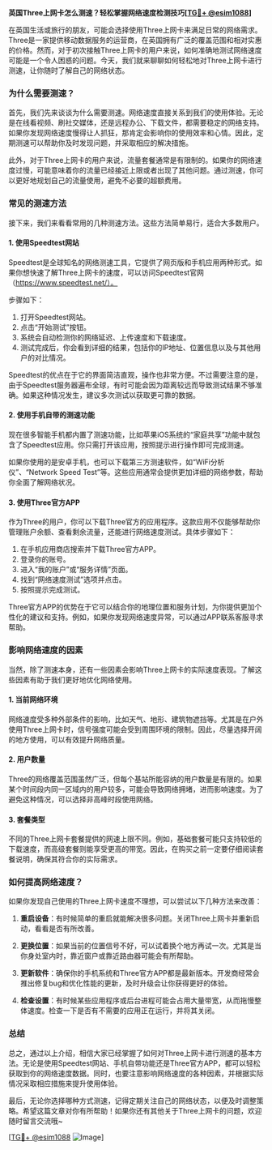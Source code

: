 **英国Three上网卡怎么测速？轻松掌握网络速度检测技巧[[TG💪+ @esim1088](https://t.me/s/esim1088)]**

在英国生活或旅行的朋友，可能会选择使用Three上网卡来满足日常的网络需求。Three是一家提供移动数据服务的运营商，在英国拥有广泛的覆盖范围和相对实惠的价格。然而，对于初次接触Three上网卡的用户来说，如何准确地测试网络速度可能是一个令人困惑的问题。今天，我们就来聊聊如何轻松地对Three上网卡进行测速，让你随时了解自己的网络状态。

### 为什么需要测速？

首先，我们先来谈谈为什么需要测速。网络速度直接关系到我们的使用体验。无论是在线看视频、刷社交媒体，还是远程办公、下载文件，都需要稳定的网络支持。如果你发现网络速度慢得让人抓狂，那肯定会影响你的使用效率和心情。因此，定期测速可以帮助你及时发现问题，并采取相应的解决措施。

此外，对于Three上网卡的用户来说，流量套餐通常是有限制的。如果你的网络速度过慢，可能意味着你的流量已经接近上限或者出现了其他问题。通过测速，你可以更好地规划自己的流量使用，避免不必要的超额费用。

### 常见的测速方法

接下来，我们来看看常用的几种测速方法。这些方法简单易行，适合大多数用户。

#### 1. 使用Speedtest网站

Speedtest是全球知名的网络测速工具，它提供了网页版和手机应用两种形式。如果你想快速了解Three上网卡的速度，可以访问Speedtest官网（https://www.speedtest.net/）。

步骤如下：
1. 打开Speedtest网站。
2. 点击“开始测试”按钮。
3. 系统会自动检测你的网络延迟、上传速度和下载速度。
4. 测试完成后，你会看到详细的结果，包括你的IP地址、位置信息以及与其他用户的对比情况。

Speedtest的优点在于它的界面简洁直观，操作也非常方便。不过需要注意的是，由于Speedtest服务器遍布全球，有时可能会因为距离较远而导致测试结果不够准确。如果这种情况发生，建议多次测试以获取更可靠的数据。

#### 2. 使用手机自带的测速功能

现在很多智能手机都内置了测速功能，比如苹果iOS系统的“家庭共享”功能中就包含了Speedtest应用。你只需打开该应用，按照提示进行操作即可完成测速。

如果你使用的是安卓手机，也可以下载第三方测速软件，如“WiFi分析仪”、“Network Speed Test”等。这些应用通常会提供更加详细的网络参数，帮助你全面了解网络状况。

#### 3. 使用Three官方APP

作为Three的用户，你可以下载Three官方的应用程序。这款应用不仅能够帮助你管理账户余额、查看剩余流量，还能进行网络速度测试。具体步骤如下：

1. 在手机应用商店搜索并下载Three官方APP。
2. 登录你的账号。
3. 进入“我的账户”或“服务详情”页面。
4. 找到“网络速度测试”选项并点击。
5. 按照提示完成测试。

Three官方APP的优势在于它可以结合你的地理位置和服务计划，为你提供更加个性化的建议和支持。例如，如果你发现网络速度异常，可以通过APP联系客服寻求帮助。

### 影响网络速度的因素

当然，除了测速本身，还有一些因素会影响Three上网卡的实际速度表现。了解这些因素有助于我们更好地优化网络使用。

#### 1. 当前网络环境

网络速度受多种外部条件的影响，比如天气、地形、建筑物遮挡等。尤其是在户外使用Three上网卡时，信号强度可能会受到周围环境的限制。因此，尽量选择开阔的地方使用，可以有效提升网络质量。

#### 2. 用户数量

Three的网络覆盖范围虽然广泛，但每个基站所能容纳的用户数量是有限的。如果某个时间段内同一区域内的用户较多，可能会导致网络拥堵，进而影响速度。为了避免这种情况，可以选择非高峰时段使用网络。

#### 3. 套餐类型

不同的Three上网卡套餐提供的网速上限不同。例如，基础套餐可能只支持较低的下载速度，而高级套餐则能享受更高的带宽。因此，在购买之前一定要仔细阅读套餐说明，确保其符合你的实际需求。

### 如何提高网络速度？

如果你发现自己使用的Three上网卡速度不理想，可以尝试以下几种方法来改善：

1. **重启设备**：有时候简单的重启就能解决很多问题。关闭Three上网卡并重新启动，看看是否有所改善。
   
2. **更换位置**：如果当前的位置信号不好，可以试着换个地方再试一次。尤其是当你身处室内时，靠近窗户或靠近路由器可能会有所帮助。

3. **更新软件**：确保你的手机系统和Three官方APP都是最新版本。开发商经常会推出修复bug和优化性能的更新，及时升级会让你获得更好的体验。

4. **检查设置**：有时候某些应用程序或后台进程可能会占用大量带宽，从而拖慢整体速度。检查一下是否有不需要的应用正在运行，并将其关闭。

### 总结

总之，通过以上介绍，相信大家已经掌握了如何对Three上网卡进行测速的基本方法。无论是使用Speedtest网站、手机自带功能还是Three官方APP，都可以轻松获取到你的网络速度数据。同时，也要注意影响网络速度的各种因素，并根据实际情况采取相应措施来提升使用体验。

最后，无论你选择哪种方式测速，记得定期关注自己的网络状态，以便及时调整策略。希望这篇文章对你有所帮助！如果你还有其他关于Three上网卡的问题，欢迎随时留言交流哦~

[[TG💪+ @esim1088](https://t.me/s/esim1088) ![Image](https://i.postimg.cc/4NQfJmqS/Snipaste-2025-05-13-00-14-12.png)]
